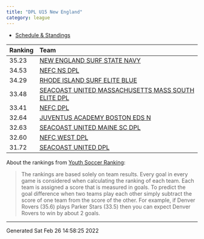 ```yaml
---
title: "DPL U15 New England"
category: league
---
```



* [Schedule & Standings](https://system.gotsport.com/org_event/events/5046/schedules?team=309326)

| Ranking | Team                                                                                                          |
|:--------|:--------------------------------------------------------------------------------------------------------------|
| 35.23   | [NEW ENGLAND SURF STATE NAVY](https://youthsoccerrankings.us/team.html?teamId=3801240)                        |
| 34.53   | [NEFC NS DPL](https://youthsoccerrankings.us/team.html?teamId=3805389)                                        |
| 34.29   | [RHODE ISLAND SURF ELITE BLUE](https://youthsoccerrankings.us/team.html?teamId=3803463)                       |
| 33.48   | [SEACOAST UNITED MASSACHUSETTS MASS SOUTH ELITE DPL](https://youthsoccerrankings.us/team.html?teamId=3816774) |
| 33.41   | [NEFC DPL](https://youthsoccerrankings.us/team.html?teamId=3817923)                                           |
| 32.64   | [JUVENTUS ACADEMY BOSTON EDS N](https://youthsoccerrankings.us/team.html?teamId=3798603)                      |
| 32.63   | [SEACOAST UNITED MAINE SC DPL](https://youthsoccerrankings.us/team.html?teamId=3816881)                       |
| 32.60   | [NEFC WEST DPL](https://youthsoccerrankings.us/team.html?teamId=3799571)                                      |
| 31.72   | [SEACOAST UNITED DPL](https://youthsoccerrankings.us/team.html?teamId=3798436)                                |

About the rankings from [Youth Soccer Ranking](https://youthsoccerrankings.us):

>  The rankings are based solely on team results. Every goal in every game is considered when calculating the ranking of each team. Each team is assigned a score that is measured in goals. To predict the goal difference when two teams play each other simply subtract the score of one team from the score of the other. For example, if Denver Rovers (35.6) plays Parker Stars (33.5) then you can expect Denver Rovers to win by about 2 goals.


***
Generated Sat Feb 26 14:58:25 2022
